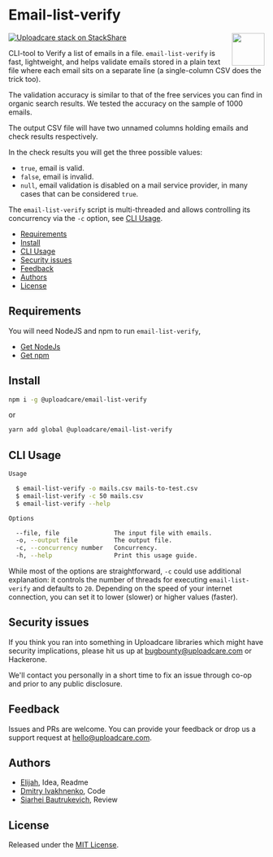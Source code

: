 # Email-list-verify

<a href="https://uploadcare.com/?utm_source=github&utm_campaign=email-list-verify">
    <img align="right" width="64" height="64"
         src="https://ucarecdn.com/2f4864b7-ed0e-4411-965b-8148623aa680/uploadcare-logo-mark.svg"
         alt="">
</a>

[![Uploadcare stack on StackShare][badge-stack-img]][badge-stack-url]

CLI-tool to Verify a list of emails in a file. `email-list-verify` is fast,
lightweight, and helps validate emails stored in a plain text file where each
email sits on a separate line (a single-column CSV does the trick too).

The validation accuracy is similar to that of the free services you can find
in organic search results. We tested the accuracy on the sample of 1000 emails.

The output CSV file will have two unnamed columns holding emails and check
results respectively.

In the check results you will get the three possible values:

* `true`, email is valid.
* `false`, email is invalid.
* `null`, email validation is disabled on a mail service provider, in many cases
  that can be considered `true`.

The `email-list-verify` script is multi-threaded and allows controlling its
concurrency via the `-c` option, see [CLI Usage](#cli-usage).

<!-- toc -->

* [Requirements](#requirements)
* [Install](#install)
* [CLI Usage](#cli-usage)
* [Security issues](#security-issues)
* [Feedback](#feedback)
* [Authors](#authors)
* [License](#license)

<!-- tocstop -->

<!-- Long description. -->

## Requirements

You will need NodeJS and npm to run `email-list-verify`,

* [Get NodeJs][ext-nodejs-get]
* [Get npm][ext-npm-get]

## Install

```bash
npm i -g @uploadcare/email-list-verify
```

or

```bash
yarn add global @uploadcare/email-list-verify
```

## CLI Usage

```bash
Usage

  $ email-list-verify -o mails.csv mails-to-test.csv
  $ email-list-verify -c 50 mails.csv
  $ email-list-verify --help

Options

  --file, file               The input file with emails.
  -o, --output file          The output file.
  -c, --concurrency number   Concurrency.
  -h, --help                 Print this usage guide.
```

While most of the options are straightforward, `-c` could use additional
explanation: it controls the number of threads for executing
`email-list-verify` and defaults to `20`. Depending on the speed of your
internet connection, you can set it to lower (slower) or higher values (faster).

## Security issues

If you think you ran into something in Uploadcare libraries which might have
security implications, please hit us up at
[bugbounty@uploadcare.com][uc-email-bounty] or Hackerone.

We'll contact you personally in a short time to fix an issue through co-op and
prior to any public disclosure.

## Feedback

Issues and PRs are welcome. You can provide your feedback or drop us a support
request at [hello@uploadcare.com][uc-email-hello].

## Authors

* [Elijah][dayton-link], Idea, Readme
* [Dmitry Ivakhnenko][jeetiss-link], Code
* [Siarhei Bautrukevich][bautrukevich-link], Review

## License

Released under the [MIT License](LICENSE).

[ext-nodejs-get]: https://nodejs.org/en/download/
[ext-npm-get]: https://www.npmjs.com/get-npm
[badge-stack-img]: https://img.shields.io/badge/tech-stack-0690fa.svg?style=flat
[badge-stack-url]: https://stackshare.io/uploadcare/stacks/
[uc-email-bounty]: mailto:bugbounty@uploadcare.com
[uc-email-hello]: mailto:hello@uploadcare.com
[jeetiss-link]: https://github.com/jeetiss
[dayton-link]: https://github.com/dayton1987
[bautrukevich-link]: https://github.com/bautrukevich
